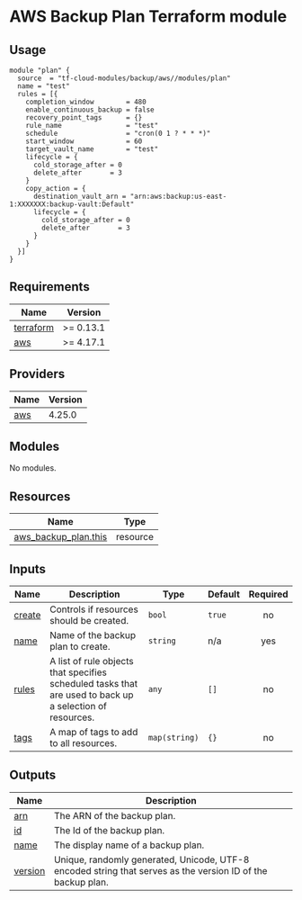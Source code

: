 # AWS Backup Plan Terraform module

## Usage

```hcl
module "plan" {
  source  = "tf-cloud-modules/backup/aws//modules/plan"
  name = "test"
  rules = [{
    completion_window        = 480
    enable_continuous_backup = false
    recovery_point_tags      = {}
    rule_name                = "test"
    schedule                 = "cron(0 1 ? * * *)"
    start_window             = 60
    target_vault_name        = "test"
    lifecycle = {
      cold_storage_after = 0
      delete_after       = 3
    }
    copy_action = {
      destination_vault_arn = "arn:aws:backup:us-east-1:XXXXXXX:backup-vault:Default"
      lifecycle = {
        cold_storage_after = 0
        delete_after       = 3
      }
    }
  }]
}
```

<!-- BEGIN_TF_DOCS -->
## Requirements

| Name | Version |
|------|---------|
| <a name="requirement_terraform"></a> [terraform](#requirement\_terraform) | >= 0.13.1 |
| <a name="requirement_aws"></a> [aws](#requirement\_aws) | >= 4.17.1 |

## Providers

| Name | Version |
|------|---------|
| <a name="provider_aws"></a> [aws](#provider\_aws) | 4.25.0 |

## Modules

No modules.

## Resources

| Name | Type |
|------|------|
| [aws_backup_plan.this](https://registry.terraform.io/providers/hashicorp/aws/latest/docs/resources/backup_plan) | resource |

## Inputs

| Name | Description | Type | Default | Required |
|------|-------------|------|---------|:--------:|
| <a name="input_create"></a> [create](#input\_create) | Controls if resources should be created. | `bool` | `true` | no |
| <a name="input_name"></a> [name](#input\_name) | Name of the backup plan to create. | `string` | n/a | yes |
| <a name="input_rules"></a> [rules](#input\_rules) | A list of rule objects that specifies scheduled tasks that are used to back up a selection of resources. | `any` | `[]` | no |
| <a name="input_tags"></a> [tags](#input\_tags) | A map of tags to add to all resources. | `map(string)` | `{}` | no |

## Outputs

| Name | Description |
|------|-------------|
| <a name="output_arn"></a> [arn](#output\_arn) | The ARN of the backup plan. |
| <a name="output_id"></a> [id](#output\_id) | The Id of the backup plan. |
| <a name="output_name"></a> [name](#output\_name) | The display name of a backup plan. |
| <a name="output_version"></a> [version](#output\_version) | Unique, randomly generated, Unicode, UTF-8 encoded string that serves as the version ID of the backup plan. |
<!-- END_TF_DOCS -->